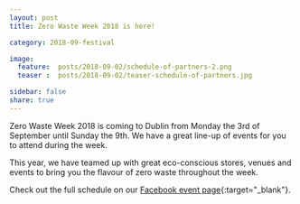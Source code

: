 ```yaml
---
layout: post
title: Zero Waste Week 2018 is here!

category: 2018-09-festival

image:
  feature:  posts/2018-09-02/schedule-of-partners-2.png
  teaser :  posts/2018-09-02/teaser-schedule-of-partners.jpg

sidebar: false
share: true
---
```


Zero Waste Week 2018 is coming to Dublin from Monday the 3rd of September until Sunday the 9th. We have a great line-up of events for you to attend during the week. 

This year, we have teamed up with great eco-conscious stores, venues and events to bring you the flavour of zero waste throughout the week. 

Check out the full schedule on our [Facebook event page](https://www.facebook.com/pg/ZeroWasteFestivalIreland/events/){:target="_blank"}.


